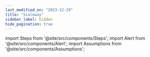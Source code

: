 ```yaml
---
last_modified_on: "2023-12-29"
title: "Scaleway"
sidebar_label: hidden
hide_pagination: true
---
```


import Steps from '@site/src/components/Steps';
import Alert from '@site/src/components/Alert';
import Assumptions from '@site/src/components/Assumptions';



